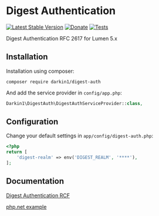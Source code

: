 Digest Authentication
===============

[![Latest Stable Version](http://img.shields.io/github/release/darkin1/digest-auth.svg)](https://packagist.org/packages/darkin1/digest-auth) 
[![Donate](https://img.shields.io/badge/donate-paypal-blue.svg)](https://www.paypal.me/dciesielski)
[![Tests](https://travis-ci.org/darkin1/digest-auth.svg?branch=master)](https://travis-ci.org/darkin1/digest-auth)


Digest Authentication RFC 2617 for Lumen 5.x

Installation
------------

Installation using composer:

```
composer require darkin1/digest-auth
```


And add the service provider in `config/app.php`:

```php
Darkin1\DigestAuth\DigestAuthServiceProvider::class,
```

Configuration
-------------

Change your default settings in `app/config/digest-auth.php`:

```php
<?php
return [
    'digest-realm' => env('DIGEST_REALM', '****'),
];
```


Documentation
-------------

[Digest Authentication RCF](https://tools.ietf.org/html/rfc2617#section-3.5)

[php.net example](http://php.net/manual/en/features.http-auth.php)